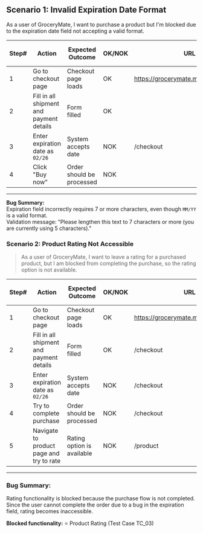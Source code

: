 ## Scenario 1: Invalid Expiration Date Format

As a user of GroceryMate, I want to purchase a product but I'm blocked due to the expiration date field not accepting a valid format.

| Step# | Action                                                                 | Expected Outcome                                               | OK/NOK | URL                                               | Link to issue                                     |
|-------|------------------------------------------------------------------------|----------------------------------------------------------------|--------|---------------------------------------------------|--------------------------------------------------|
| 1     | Go to checkout page                                                    | Checkout page loads                                            | OK     | https://grocerymate.masterschool.com             |                                                  |
| 2     | Fill in all shipment and payment details                               | Form filled                                                    | OK     |                                                   |                                                  |
| 3     | Enter expiration date as `02/26`                                       | System accepts date                                            | NOK    | /checkout                                         | [#3](https://github.com/Mico1989/STLC_portfolio/issues/3) |
| 4     | Click "Buy now"                                                        | Order should be processed                                      | NOK    |                                                   |                                                  |

---

 **Bug Summary:**  
Expiration field incorrectly requires 7 or more characters, even though `MM/YY` is a valid format.  
Validation message: "Please lengthen this text to 7 characters or more (you are currently using 5 characters)."


###  Scenario 2: Product Rating Not Accessible

> As a user of GroceryMate, I want to leave a rating for a purchased product, but I am blocked from completing the purchase, so the rating option is not available.

| Step# | Action                                   | Expected Outcome                        | OK/NOK | URL                                       | Link to issue |
|-------|------------------------------------------|------------------------------------------|--------|--------------------------------------------|---------------|
| 1     | Go to checkout page                      | Checkout page loads                      | OK     | https://grocerymate.masterschool.com      |               |
| 2     | Fill in all shipment and payment details | Form filled                              | OK     | /checkout                                 |               |
| 3     | Enter expiration date as `02/26`         | System accepts date                      | NOK    | /checkout                                 | [#3](https://github.com/Mico1989/STLC_portfolio/issues/3) |
| 4     | Try to complete purchase                 | Order should be processed                | NOK    | /checkout                                 | [#3](https://github.com/Mico1989/STLC_portfolio/issues/3) |
| 5     | Navigate to product page and try to rate | Rating option is available               | NOK    | /product                                  |               |

---

###  Bug Summary:
Rating functionality is blocked because the purchase flow is not completed.  
Since the user cannot complete the order due to a bug in the expiration field, rating becomes inaccessible.  

**Blocked functionality:** ⭐ Product Rating (Test Case TC_03)
